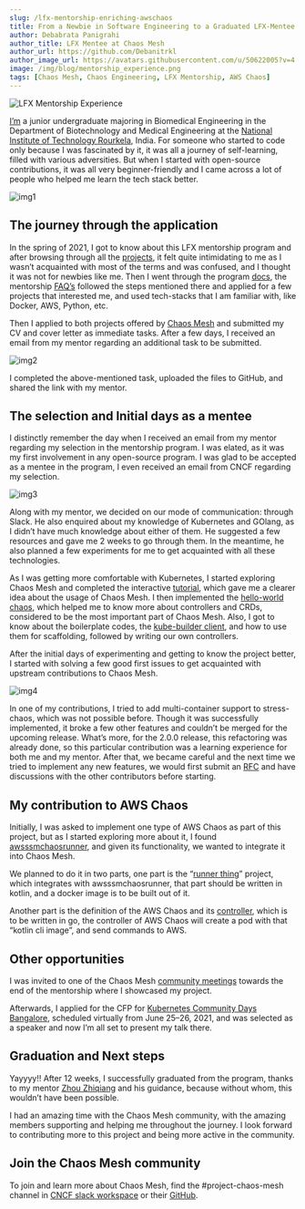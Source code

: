 ```yaml
---
slug: /lfx-mentorship-enriching-awschaos
title: From a Newbie in Software Engineering to a Graduated LFX-Mentee
author: Debabrata Panigrahi
author_title: LFX Mentee at Chaos Mesh
author_url: https://github.com/Debanitrkl
author_image_url: https://avatars.githubusercontent.com/u/50622005?v=4
image: /img/blog/mentorship_experience.png
tags: [Chaos Mesh, Chaos Engineering, LFX Mentorship, AWS Chaos]
---
```


![LFX Mentorship Experience](/img/blog/mentorship_blog.jpeg)

[I’m](https://mentorship.lfx.linuxfoundation.org/mentee/6a0bf7de-9e18-4acb-9a66-f5fecdbeb42e) a junior undergraduate majoring in Biomedical Engineering in the Department of Biotechnology and Medical Engineering at the [National Institute of Technology Rourkela](https://nitrkl.ac.in/), India. For someone who started to code only because I was fascinated by it, it was all a journey of self-learning, filled with various adversities. But when I started with open-source contributions, it was all very beginner-friendly and I came across a lot of people who helped me learn the tech stack better.

<!--truncate-->

![img1](/img/blog/mentroship_blog1.png)

## The journey through the application

In the spring of 2021, I got to know about this LFX mentorship program and after browsing through all the [projects](https://github.com/cncf/mentoring/blob/master/lfx-mentorship/2021/01-Spring/README.md), it felt quite intimidating to me as I wasn’t acquainted with most of the terms and was confused, and I thought it was not for newbies like me. Then I went through the program [docs](https://docs.linuxfoundation.org/lfx/mentorship), the mentorship [FAQ’s](https://docs.linuxfoundation.org/lfx/mentorship/mentorship-faqs) followed the steps mentioned there and applied for a few projects that interested me, and used tech-stacks that I am familiar with, like Docker, AWS, Python, etc.

Then I applied to both projects offered by [Chaos Mesh](https://github.com/chaos-mesh/chaos-mesh) and submitted my CV and cover letter as immediate tasks. After a few days, I received an email from my mentor regarding an additional task to be submitted.

![img2](/img/blog/mentorship_blog2.png)

I completed the above-mentioned task, uploaded the files to GitHub, and shared the link with my mentor.

## The selection and Initial days as a mentee

I distinctly remember the day when I received an email from my mentor regarding my selection in the mentorship program. I was elated, as it was my first involvement in any open-source program. I was glad to be accepted as a mentee in the program, I even received an email from CNCF regarding my selection.

![img3](/img/blog/mentorship_blog4.png)

Along with my mentor, we decided on our mode of communication: through Slack. He also enquired about my knowledge of Kubernetes and GOlang, as I didn’t have much knowledge about either of them. He suggested a few resources and gave me 2 weeks to go through them. In the meantime, he also planned a few experiments for me to get acquainted with all these technologies.

As I was getting more comfortable with Kubernetes, I started exploring Chaos Mesh and completed the interactive [tutorial](https://chaos-mesh.org/interactive-tutorial), which gave me a clearer idea about the usage of Chaos Mesh. I then implemented the [hello-world chaos](https://chaos-mesh.org/docs/1.2.4/development_guides/develop_a_new_chaos), which helped me to know more about controllers and CRDs, considered to be the most important part of Chaos Mesh. Also, I got to know about the boilerplate codes, the [kube-builder client](https://github.com/kubernetes-sigs/kubebuilder), and how to use them for scaffolding, followed by writing our own controllers.

After the initial days of experimenting and getting to know the project better, I started with solving a few good first issues to get acquainted with upstream contributions to Chaos Mesh.

![img4](/img/blog/mentorship_blog3.png)

In one of my contributions, I tried to add multi-container support to stress-chaos, which was not possible before. Though it was successfully implemented, it broke a few other features and couldn’t be merged for the upcoming release. What’s more, for the 2.0.0 release, this refactoring was already done, so this particular contribution was a learning experience for both me and my mentor. After that, we became careful and the next time we tried to implement any new features, we would first submit an [RFC](https://github.com/chaos-mesh/rfcs) and have discussions with the other contributors before starting.

## My contribution to AWS Chaos

Initially, I was asked to implement one type of AWS Chaos as part of this project, but as I started exploring more about it, I found [awsssmchaosrunner](https://github.com/amzn/awsssmchaosrunner), and given its functionality, we wanted to integrate it into Chaos Mesh.

We planned to do it in two parts, one part is the “[runner thing](https://github.com/STRRL/awsssmchaosrunner-cli)” project, which integrates with awsssmchaosrunner, that part should be written in kotlin, and a docker image is to be built out of it.

Another part is the definition of the AWS Chaos and its [controller](https://github.com/chaos-mesh/chaos-mesh/pull/1919), which is to be written in go, the controller of AWS Chaos will create a pod with that “kotlin cli image”, and send commands to AWS.

## Other opportunities

I was invited to one of the Chaos Mesh [community meetings](https://www.youtube.com/watch?v=ElG0pHRoXwI&t=2s) towards the end of the mentorship where I showcased my project.

Afterwards, I applied for the CFP for [Kubernetes Community Days Bangalore](https://community.cncf.io/events/details/cncf-kcd-bengaluru-presents-kubernetes-community-days-bengaluru/), scheduled virtually from June 25–26, 2021, and was selected as a speaker and now I’m all set to present my talk there.

## Graduation and Next steps

Yayyyy!! After 12 weeks, I successfully graduated from the program, thanks to my mentor [Zhou Zhiqiang](https://mentorship.lfx.linuxfoundation.org/mentor/e78b3177-160c-4566-9f3d-8fc9b2ec3cea) and his guidance, because without whom, this wouldn’t have been possible.

I had an amazing time with the Chaos Mesh community, with the amazing members supporting and helping me throughout the journey. I look forward to contributing more to this project and being more active in the community.

## Join the Chaos Mesh community

To join and learn more about Chaos Mesh, find the #project-chaos-mesh channel in [CNCF slack workspace](https://slack.cncf.io/) or their [GitHub](https://github.com/chaos-mesh/chaos-mesh).

